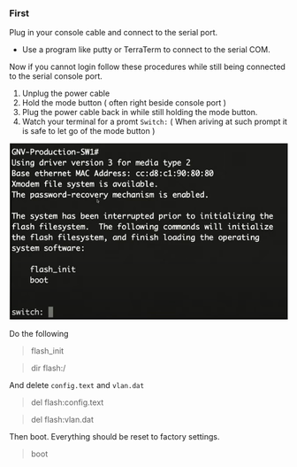### First
Plug in your console cable and connect to the serial port.
- Use a program like putty or TerraTerm to connect to the serial COM.

Now if you cannot login follow these procedures while still being connected to the serial console port.

1. Unplug the power cable
2. Hold the mode button ( often right beside console port )
3. Plug the power cable back in while still holding the mode button.
4. Watch your terminal for a promt `Switch:` 
( When ariving at such prompt it is safe to let go of the mode button )

![](ximg/Switch_MODE1.png)


Do the following

>flash_init

>dir flash:/

And delete `config.text` and `vlan.dat`

>del flash:config.text

>del flash:vlan.dat

Then boot. Everything should be reset to factory settings. 

>boot

